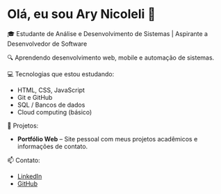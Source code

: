 # Olá, eu sou Ary Nicoleli 👋

🎓 Estudante de Análise e Desenvolvimento de Sistemas | Aspirante a Desenvolvedor de Software

🔍 Aprendendo desenvolvimento web, mobile e automação de sistemas.

💻 Tecnologias que estou estudando:
- HTML, CSS, JavaScript
- Git e GitHub
- SQL / Bancos de dados
- Cloud computing (básico)

🚀 Projetos:
- **Portfólio Web** – Site pessoal com meus projetos acadêmicos e informações de contato.

📫 Contato:
- [LinkedIn](https://www.linkedin.com/in/ary-nicoleli/)
- [GitHub](https://github.com/Ary-Nicoleli)
